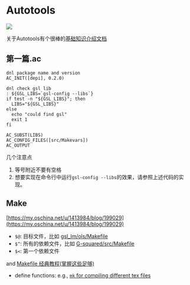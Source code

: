 # Autotools

![](diagram.png)

关于Autotools有个很棒的[基础知识介绍文档](https://devmanual.gentoo.org/general-concepts/autotools/index.html)

## 第一篇.ac
```
dnl package name and version
AC_INIT([depi], 0.2.0)

dnl check gsl lib
: ${GSL_LIBS=`gsl-config --libs`}
if test -n "${GSL_LIBS}"; then
  LIBS="${GSL_LIBS}"
else
  echo "could find gsl"
  exit 1
fi

AC_SUBST(LIBS)
AC_CONFIG_FILES([src/Makevars])
AC_OUTPUT
```

几个注意点
1. 等号附近不要有空格
2. 想要实现在命令行中运行`gsl-config --libs`的效果，请参照上述代码的实现。

## Make

[https://my.oschina.net/u/1413984/blog/199029](https://my.oschina.net/u/1413984/blog/199029)

- `$@`: 目标文件，比如 [gsl_lm/ols/Makefile](https://github.com/szcf-weiya/gsl_lm/blob/86d8c4846ed56a27ad8a9f35d9f1229fab704912/ols/Makefile#L22)
- `$^`: 所有的依赖文件，比如 [G-squared/src/Makefile](https://github.com/szcf-weiya/G-squared/blob/4f70c3f735e4241f7ba33986c9b6a53fdd0dc6ea/src/Makefile#L9-L21)
- `$<`: 第一个依赖文件

and [Makefile 经典教程(掌握这些足够)](http://blog.csdn.net/ruglcc/article/details/7814546/)

- define functions: e.g., [`mk` for compiling different tex files](https://github.com/szcf-weiya/Clouds/blob/fbbc42953e724818e3ce0c727efbe457e5081e68/notes/Makefile#L1-L7)